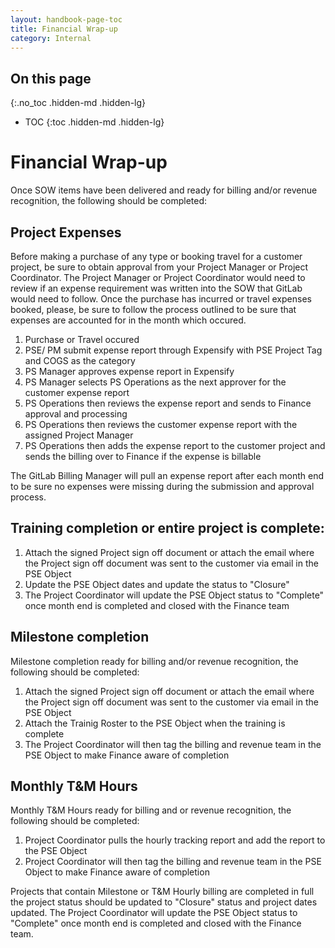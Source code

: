 ```yaml
---
layout: handbook-page-toc
title: Financial Wrap-up
category: Internal
---
```

## On this page
{:.no_toc .hidden-md .hidden-lg}

- TOC
{:toc .hidden-md .hidden-lg}

# Financial Wrap-up
Once SOW items have been delivered and ready for billing and/or revenue recognition, the following should be completed:

## Project Expenses
Before making a purchase of any type or booking travel for a customer project, be sure to obtain approval from your Project Manager or Project Coordinator. The Project Manager or Project Coordinator would need to review if an expense requirement was written into the SOW that GitLab would need to follow.  Once the purchase has incurred or travel expenses booked, please, be sure to follow the process outlined to be sure that expenses are accounted for in the month which occured. 
1. Purchase or Travel occured
1. PSE/ PM submit expense report through Expensify with PSE Project Tag and COGS as the category
1. PS Manager approves expense report in Expensify
1. PS Manager selects PS Operations as the next approver for the customer expense report
1. PS Operations then reviews the expense report and sends to Finance approval and processing
1. PS Operations then reviews the customer expense report with the assigned Project Manager
1. PS Operations then adds the expense report to the customer project and sends the billing over to Finance if the expense is billable 

The GitLab Billing Manager will pull an expense report after each month end to be sure no expenses were missing during the submission and approval process.

## Training completion or entire project is complete:
1. Attach the signed Project sign off document or attach the email where the Project sign off document was sent to the customer via email in the PSE Object
1. Update the PSE Object dates and update the status to "Closure"
1. The Project Coordinator will update the PSE Object status to "Complete" once month end is completed and closed with the Finance team

## Milestone completion 
Milestone completion ready for billing and/or revenue recognition, the following should be completed:
1. Attach the signed Project sign off document or attach the email where the Project sign off document was sent to the customer via email in the PSE Object
1. Attach the Trainig Roster to the PSE Object when the training is complete
1. The Project Coordinator will then tag the billing and revenue team in the PSE Object to make Finance aware of completion

## Monthly T&M Hours 
Monthly T&M Hours ready for billing and or revenue recognition, the following should be completed:
1. Project Coordinator pulls the hourly tracking report and add the report to the PSE Object
1. Project Coordinator will then tag the billing and revenue team in the PSE Object to make Finance aware of completion

Projects that contain Milestone or T&M Hourly billing are completed in full the project status should be updated to "Closure" status and project dates updated.
The Project Coordinator will update the PSE Object status to "Complete" once month end is completed and closed with the Finance team.
